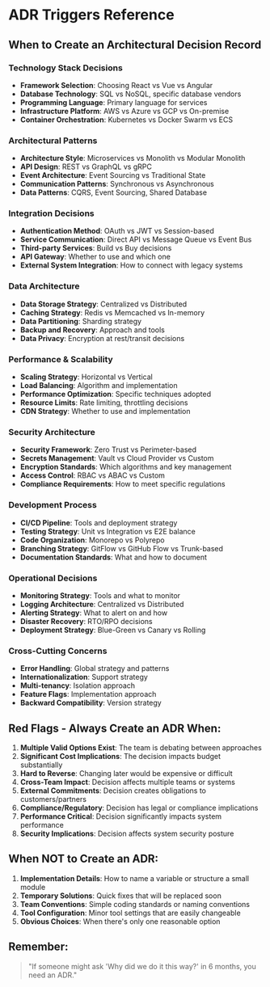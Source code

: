 # ADR Triggers Reference

## When to Create an Architectural Decision Record

### Technology Stack Decisions
- **Framework Selection**: Choosing React vs Vue vs Angular
- **Database Technology**: SQL vs NoSQL, specific database vendors
- **Programming Language**: Primary language for services
- **Infrastructure Platform**: AWS vs Azure vs GCP vs On-premise
- **Container Orchestration**: Kubernetes vs Docker Swarm vs ECS

### Architectural Patterns
- **Architecture Style**: Microservices vs Monolith vs Modular Monolith
- **API Design**: REST vs GraphQL vs gRPC
- **Event Architecture**: Event Sourcing vs Traditional State
- **Communication Patterns**: Synchronous vs Asynchronous
- **Data Patterns**: CQRS, Event Sourcing, Shared Database

### Integration Decisions
- **Authentication Method**: OAuth vs JWT vs Session-based
- **Service Communication**: Direct API vs Message Queue vs Event Bus
- **Third-party Services**: Build vs Buy decisions
- **API Gateway**: Whether to use and which one
- **External System Integration**: How to connect with legacy systems

### Data Architecture
- **Data Storage Strategy**: Centralized vs Distributed
- **Caching Strategy**: Redis vs Memcached vs In-memory
- **Data Partitioning**: Sharding strategy
- **Backup and Recovery**: Approach and tools
- **Data Privacy**: Encryption at rest/transit decisions

### Performance & Scalability
- **Scaling Strategy**: Horizontal vs Vertical
- **Load Balancing**: Algorithm and implementation
- **Performance Optimization**: Specific techniques adopted
- **Resource Limits**: Rate limiting, throttling decisions
- **CDN Strategy**: Whether to use and implementation

### Security Architecture
- **Security Framework**: Zero Trust vs Perimeter-based
- **Secrets Management**: Vault vs Cloud Provider vs Custom
- **Encryption Standards**: Which algorithms and key management
- **Access Control**: RBAC vs ABAC vs Custom
- **Compliance Requirements**: How to meet specific regulations

### Development Process
- **CI/CD Pipeline**: Tools and deployment strategy
- **Testing Strategy**: Unit vs Integration vs E2E balance
- **Code Organization**: Monorepo vs Polyrepo
- **Branching Strategy**: GitFlow vs GitHub Flow vs Trunk-based
- **Documentation Standards**: What and how to document

### Operational Decisions
- **Monitoring Strategy**: Tools and what to monitor
- **Logging Architecture**: Centralized vs Distributed
- **Alerting Strategy**: What to alert on and how
- **Disaster Recovery**: RTO/RPO decisions
- **Deployment Strategy**: Blue-Green vs Canary vs Rolling

### Cross-Cutting Concerns
- **Error Handling**: Global strategy and patterns
- **Internationalization**: Support strategy
- **Multi-tenancy**: Isolation approach
- **Feature Flags**: Implementation approach
- **Backward Compatibility**: Version strategy

## Red Flags - Always Create an ADR When:

1. **Multiple Valid Options Exist**: The team is debating between approaches
2. **Significant Cost Implications**: The decision impacts budget substantially
3. **Hard to Reverse**: Changing later would be expensive or difficult
4. **Cross-Team Impact**: Decision affects multiple teams or systems
5. **External Commitments**: Decision creates obligations to customers/partners
6. **Compliance/Regulatory**: Decision has legal or compliance implications
7. **Performance Critical**: Decision significantly impacts system performance
8. **Security Implications**: Decision affects system security posture

## When NOT to Create an ADR:

1. **Implementation Details**: How to name a variable or structure a small module
2. **Temporary Solutions**: Quick fixes that will be replaced soon
3. **Team Conventions**: Simple coding standards or naming conventions
4. **Tool Configuration**: Minor tool settings that are easily changeable
5. **Obvious Choices**: When there's only one reasonable option

## Remember:
> "If someone might ask 'Why did we do it this way?' in 6 months, you need an ADR."